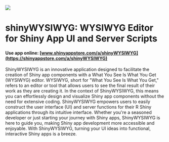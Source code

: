![](https://shiny-app-store3.s3.amazonaws.com/approvedapp/s456_dOWqrmuAxXmZ7d45F3xgCaUCRTtS5mV2tCQvnJ3e_logo_341.jpg)



# shinyWYSIWYG: WYSIWYG Editor for Shiny App UI and Server Scripts

#### Use app online: __[www.shinyappstore.com/a/shinyWYSIWYG](https://shinyappstore.com/a/shinyWYSIWYG)__

ShinyWYSIWYG is an innovative application designed to facilitate the creation of Shiny app components with a What You See Is What You Get (WYSIWYG) editor. WYSIWYG, short for "What You See Is What You Get," refers to an editor or tool that allows users to see the final result of their work as they are creating it. In the context of ShinyWYSIWYG, this means you can effortlessly design and visualize Shiny app components without the need for extensive coding. ShinyWYSIWYG empowers users to easily construct the user interface (UI) and server functions for their R Shiny applications through its intuitive interface. Whether you're a seasoned developer or just starting your journey with Shiny apps, ShinyWYSIWYG is here to guide you, making Shiny app development more accessible and enjoyable. With ShinyWYSIWYG, turning your UI ideas into functional, interactive Shiny apps is a breeze.
